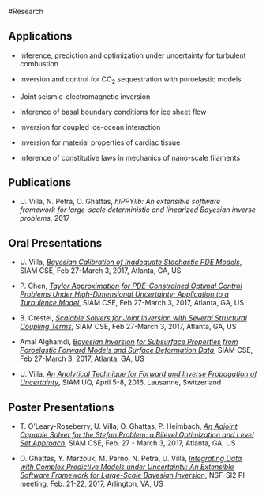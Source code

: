 #Research

## Applications
- Inference, prediction and optimization under uncertainty for turbulent combustion

- Inversion and control for CO<sub>2</sub> sequestration with poroelastic models

- Joint seismic-electromagnetic inversion

- Inference of basal boundary conditions for ice sheet flow

- Inversion for coupled ice-ocean interaction

- Inversion for material properties of cardiac tissue

- Inference of constitutive laws in mechanics of nano-scale filaments

## Publications

- U. Villa, N. Petra, O. Ghattas, *hIPPYlib: An extensible software framework for large-scale deterministic and linearized Bayesian inverse problems*, 2017

## Oral Presentations

- U. Villa, [*Bayesian Calibration of Inadequate Stochastic PDE Models*](http://meetings.siam.org/sess/dsp_talk.cfm?p=82633), SIAM CSE, Feb 27-March 3, 2017, Atlanta, GA, US

- P. Chen, [*Taylor Approximation for PDE-Constrained Optimal Control Problems Under High-Dimensional Uncertainty: Application to a Turbulence Model*](http://meetings.siam.org/sess/dsp_talk.cfm?p=81654), SIAM CSE, Feb 27-March 3, 2017, Atlanta, GA, US

- B. Crestel, [*Scalable Solvers for Joint Inversion with Several Structural Coupling Terms*](http://meetings.siam.org/sess/dsp_talk.cfm?p=82125), SIAM CSE, Feb 27-March 3, 2017, Atlanta, GA, US

- Amal Alghamdi, [*Bayesian Inversion for Subsurface Properties from Poroelastic Forward Models and Surface Deformation Data*](http://meetings.siam.org/sess/dsp_talk.cfm?p=81792), SIAM CSE, Feb 27-March 3, 2017, Atlanta, GA, US

- U. Villa, [*An Analytical Technique for Forward and Inverse Propagation of Uncertainty*](http://meetings.siam.org/sess/dsp_talk.cfm?p=74269), SIAM UQ, April 5-8, 2016, Lausanne, Switzerland

## Poster Presentations
- T. O’Leary-Roseberry, U. Villa, O. Ghattas, P. Heimbach, [*An Adjoint Capable Solver for the Stefan Problem: a Bilevel Optimization and Level Set Approach*](http://meetings.siam.org/sess/dsp_talk.cfm?p=83396), SIAM CSE, Feb. 27 - March 3, 2017, Atlanta, GA, US

- O. Ghattas, Y. Marzouk, M. Parno, N. Petra, U. Villa, [*Integrating Data with Complex Predictive Models under Uncertainty: An Extensible Software Framework for Large-Scale Bayesian Inversion*](https://doi.org/10.6084/m9.figshare.4602481.v1), NSF-SI2 PI meeting, Feb. 21-22, 2017, Arlington, VA, US
